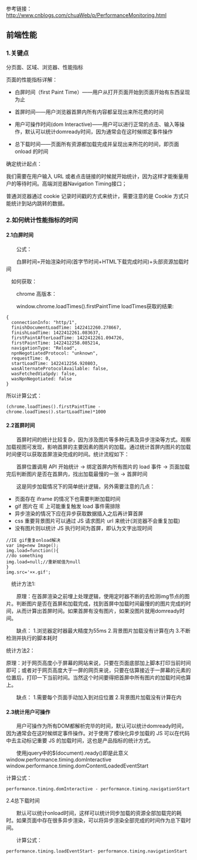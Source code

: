 参考链接：http://www.cnblogs.com/chuaWeb/p/PerformanceMonitoring.html

## 前端性能

### 1.关键点

分页面、区域、浏览器、性能指标

页面的性能指标详解：

 * 白屏时间（first Paint Time）——用户从打开页面开始到页面开始有东西呈现为止

 * 首屏时间——用户浏览器首屏内所有内容都呈现出来所花费的时间

 * 用户可操作时间(dom Interactive)——用户可以进行正常的点击、输入等操作，默认可以统计domready时间，因为通常会在这时候绑定事件操作

 * 总下载时间——页面所有资源都加载完成并呈现出来所花的时间，即页面 onload 的时间



确定统计起点：

我们需要在用户输入 URL 或者点击链接的时候就开始统计，因为这样才能衡量用户的等待时间。高端浏览器Navigation Timing接口；

 普通浏览器通过 cookie 记录时间戳的方式来统计，需要注意的是 Cookie 方式只能统计到站内跳转的数据。

### 2.如何统计性能指标的时间

#### 2.1白屏时间

　　公式：

　　白屏时间=开始渲染时间(首字节时间+HTML下载完成时间)+头部资源加载时间
  
  　如何获取：

　　chrome 高版本：

　　window.chrome.loadTimes().firstPaintTime loadTimes获取的结果:
  
```
{
  connectionInfo: "http/1",
  finishDocumentLoadTime: 1422412260.278667,
  finishLoadTime: 1422412261.083637,
  firstPaintAfterLoadTime: 1422412261.094726,
  firstPaintTime: 1422412258.085214,
  navigationType: "Reload",
  npnNegotiatedProtocol: "unknown",
  requestTime: 0,
  startLoadTime: 1422412256.920803,
  wasAlternateProtocolAvailable: false,
  wasFetchedViaSpdy: false,
  wasNpnNegotiated: false
}
```
所以计算公式：

```
(chrome.loadTimes().firstPaintTime - chrome.loadTimes().startLoadTime)*1000
```

#### 2.2首屏时间

　　首屏时间的统计比较复杂，因为涉及图片等多种元素及异步渲染等方式。观察加载视图可发现，影响首屏的主要因素的图片的加载。通过统计首屏内图片的加载时间便可以获取首屏渲染完成的时间。统计流程如下：

　　首屏位置调用 API 开始统计 -> 绑定首屏内所有图片的 load 事件 -> 页面加载完后判断图片是否在首屏内，找出加载最慢的一张 -> 首屏时间

　　这是同步加载情况下的简单统计逻辑，另外需要注意的几点：

 * 页面存在 iframe 的情况下也需要判断加载时间
 * gif 图片在 IE 上可能重复触发 load 事件需排除
 * 异步渲染的情况下应在异步获取数据插入之后再计算首屏
 * css 重要背景图片可以通过 JS 请求图片 url 来统计(浏览器不会重复加载)
 * 没有图片则以统计 JS 执行时间为首屏，即认为文字出现时间
 
 ```
 //IE gif重复onload解决
var img=new Image(); 
img.load=function(){ 
//do something 
img.load=null;//重新赋值为null 
} 
img.src='××.gif';
 ```
　统计方法1:

　　原理：在首屏渲染之前埋上处理逻辑，使用定时器不断的去检测img节点的图片。判断图片是否在首屏和加载完成，找到首屏中加载时间最慢的的图片完成的时间，从而计算出首屏时间。如果首屏有没有图片，如果没图片就用domready时间。

　　缺点： 1.浏览器定时器最大精度为55ms 2.背景图片加载没有计算在内 3.不断检测并执行的脚本耗时
  
 统计方法2：
 
 原理：对于网页高度小于屏幕的网站来说，只要在页面底部加上脚本打印当前时间即可；或者对于网页高度大于一屏的网页来说，只要在估算接近于一屏幕的元素的位置后，打印一下当前时间。当然这个时间要得把首屏中所有图片的加载时间也算上。

　　缺点： 1.需要每个页面手动加入到对应位置 2.背景图片加载没有计算在内
 
#### 2.3统计用户可操作

　　用户可操作为所有DOM都解析完毕的时间，默认可以统计domready时间，因为通常会在这时候绑定事件操作。对于使用了模块化异步加载的 JS 可以在代码中去主动标记重要 JS 的加载时间，这也是产品指标的统计方式。

　　使用jquery中的$(document).ready()即是此意义 window.performance.timing.domInteractive window.performance.timing.domContentLoadedEventStart
  
  计算公式：
```
performance.timing.domInteractive - performance.timing.navigationStart

```
2.4总下载时间

　　默认可以统计onload时间，这样可以统计同步加载的资源全部加载完的耗时。如果页面中存在很多异步渲染，可以将异步渲染全部完成的时间作为总下载时间。

　　计算公式：
  
```
performance.timing.loadEventStart- performance.timing.navigationStart
```
